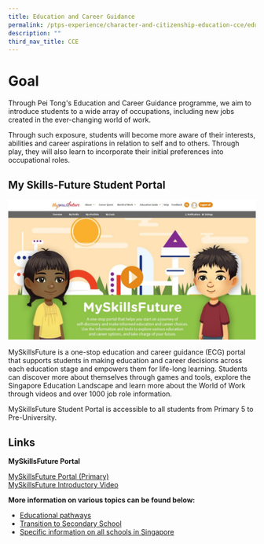 ```yaml
---
title: Education and Career Guidance
permalink: /ptps-experience/character-and-citizenship-education-cce/education-and-career-guidance/
description: ""
third_nav_title: CCE
---
```

# Goal

Through Pei Tong's Education and Career Guidance programme, we aim to introduce students to a wide array of occupations, including new jobs created in the ever-changing world of work.

Through such exposure, students will become more aware of their interests, abilities and career aspirations in relation to self and to others. Through play, they will also learn to incorporate their initial preferences into occupational roles.

## My Skills-Future Student Portal

![](/images/PTPS%20Experience/MySkillsFuture%20Website.jpg)

MySkillsFuture is a one-stop education and career guidance (ECG) portal that supports students in making education and career decisions across each education stage and empowers them for life-long learning. Students can discover more about themselves through games and tools, explore the Singapore Education Landscape and learn more about the World of Work through videos and over 1000 job role information.

MySkillsFuture Student Portal is accessible to all students from Primary 5 to Pre-University.

## Links

**MySkillsFuture Portal**

[MySkillsFuture Portal (Primary)](https://www.myskillsfuture.gov.sg/content/student/en/primary.html)
<br>[MySkillsFuture Introductory Video](https://youtu.be/i9fpBx9xeGU)

**More information on various topics can be found below:**

*   [Educational pathways](http://moe.gov.sg/education-in-sg)
*   [Transition to Secondary School](https://www.moe.gov.sg/secondary/transition-to-secondary)
*   [Specific information on all schools in Singapore](https://www.moe.gov.sg/education-in-sg)